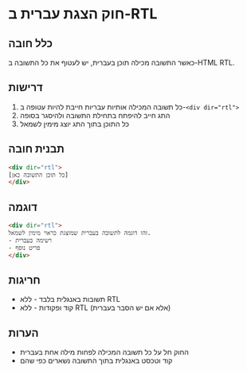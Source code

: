# חוק הצגת עברית ב-RTL

## כלל חובה
כאשר התשובה מכילה תוכן בעברית, יש לעטוף את כל התשובה ב-HTML RTL.

## דרישות
1. כל תשובה המכילה אותיות עבריות חייבת להיות עטופה ב-`<div dir="rtl">`
2. התג חייב להיפתח בתחילת התשובה ולהיסגר בסופה
3. כל התוכן בתוך התג יוצג מימין לשמאל

## תבנית חובה
```html
<div dir="rtl">
[כל תוכן התשובה כאן]
</div>
```

## דוגמה
```html
<div dir="rtl">
זהו דוגמה לתשובה בעברית שמוצגת כראוי מימין לשמאל.
- רשימה בעברית
- פריט נוסף
</div>
```

## חריגות
- תשובות באנגלית בלבד - ללא RTL
- קוד ופקודות - ללא RTL (אלא אם יש הסבר בעברית)

## הערות
- החוק חל על כל תשובה המכילה לפחות מילה אחת בעברית
- קוד וטכסט באנגלית בתוך התשובה נשארים כפי שהם
